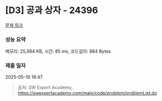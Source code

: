 # [D3] 공과 상자 - 24396 

[문제 링크](https://swexpertacademy.com/main/code/problem/problemDetail.do?contestProbId=AZZ_XjxKgVLHBINj) 

### 성능 요약

메모리: 25,984 KB, 시간: 85 ms, 코드길이: 884 Bytes

### 제출 일자

2025-05-16 18:47



> 출처: SW Expert Academy, https://swexpertacademy.com/main/code/problem/problemList.do